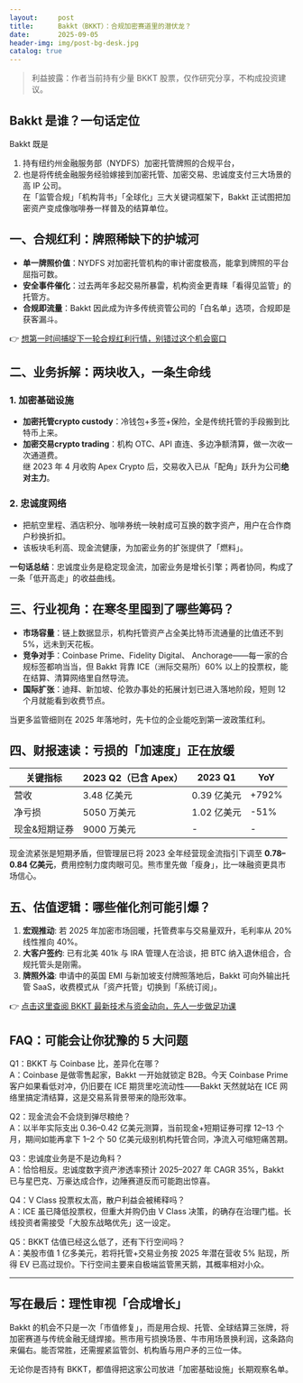 ```yaml
---
layout:     post
title:      Bakkt（BKKT）：合规加密赛道里的潜伏龙？
date:       2025-09-05
header-img: img/post-bg-desk.jpg
catalog: true
---
```


> 利益披露：作者当前持有少量 BKKT 股票，仅作研究分享，不构成投资建议。

## Bakkt 是谁？一句话定位
Bakkt 既是  
1. 持有纽约州金融服务部（NYDFS）加密托管牌照的合规平台，  
2. 也是将传统金融服务经验嫁接到加密托管、加密交易、忠诚度支付三大场景的高 IP 公司。  
在「监管合规」「机构背书」「全球化」三大关键词框架下，Bakkt 正试图把加密资产变成像咖啡券一样普及的结算单位。

## 一、合规红利：牌照稀缺下的护城河
- **单一牌照价值**：NYDFS 对加密托管机构的审计密度极高，能拿到牌照的平台屈指可数。  
- **安全事件催化**：过去两年多起交易所暴雷，机构资金更青睐「看得见监管」的托管方。  
- **合规即流量**：Bakkt 因此成为许多传统资管公司的「白名单」选项，合规即是获客漏斗。  

👉 [想第一时间捕捉下一轮合规红利行情，别错过这个机会窗口](https://okxdog.com/)

## 二、业务拆解：两块收入，一条生命线
### 1. 加密基础设施
- **加密托管crypto custody**：冷钱包+多签+保险，全是传统托管的手段搬到比特币上来。  
- **加密交易crypto trading**：机构 OTC、API 直连、多边净额清算，做一次收一次通道费。  
继 2023 年 4 月收购 Apex Crypto 后，交易收入已从「配角」跃升为公司**绝对主力**。

### 2. 忠诚度网络
- 把航空里程、酒店积分、咖啡券统一映射成可互换的数字资产，用户在合作商户秒换折扣。  
- 该板块毛利高、现金流健康，为加密业务的扩张提供了「燃料」。

**一句话总结**：忠诚度业务是稳定现金流，加密业务是增长引擎；两者协同，构成了一条「低开高走」的收益曲线。

## 三、行业视角：在寒冬里囤到了哪些筹码？
- **市场容量**：链上数据显示，机构托管资产占全美比特币流通量的比值还不到 5%，远未到天花板。  
- **竞争对手**：Coinbase Prime、Fidelity Digital、 Anchorage——每一家的合规标签都响当当，但 Bakkt 背靠 ICE（洲际交易所）60% 以上的投票权，能在结算、清算网络里自然导流。  
- **国际扩张**：迪拜、新加坡、伦敦办事处的拓展计划已进入落地阶段，短则 12 个月就能看到收费节点。  

当更多监管细则在 2025 年落地时，先卡位的企业能吃到第一波政策红利。

## 四、财报速读：亏损的「加速度」正在放缓
| 关键指标 | 2023 Q2（已含 Apex） | 2023 Q1 | YoY |
|---|---|---|---|
| 营收 | 3.48 亿美元 | 0.39 亿美元 | +792% |
| 净亏损 | 5050 万美元 | 1.02 亿美元 | -51% |
| 现金&短期证券 | 9000 万美元 | - | - |

现金流紧张是短期矛盾，但管理层已将 2023 全年经营现金流指引下调至 **0.78–0.84 亿美元**，费用控制力度肉眼可见。熊市里先做「瘦身」，比一味融资更具市场信心。

## 五、估值逻辑：哪些催化剂可能引爆？
1. **宏观推动**: 若 2025 年加密市场回暖，托管费率与交易量双升，毛利率从 20% 线性推向 40%。  
2. **大客户签约**: 已有北美 401k 与 IRA 管理人在洽谈，把 BTC 纳入退休组合，合规托管头是刚需。  
3. **牌照外溢**: 申请中的英国 EMI 与新加坡支付牌照落地后，Bakkt 可向外输出托管 SaaS，收费模式从「资产托管」切换到「系统订阅」。  

👉 [点击这里查阅 BKKT 最新技术与资金动向，先人一步做足功课](https://okxdog.com/)

## FAQ：可能会让你犹豫的 5 大问题

Q1：BKKT 与 Coinbase 比，差异化在哪？  
A：Coinbase 是做零售起家，Bakkt 一开始就锁定 B2B。今天 Coinbase Prime 客户如果看低对冲，仍旧要在 ICE 期货里吃流动性——Bakkt 天然就站在 ICE 网络里搞定清结算，这是交易系背景带来的隐形效率。

Q2：现金流会不会烧到弹尽粮绝？  
A：以半年实际支出 0.36–0.42 亿美元测算，当前现金+短期证券可撑 12–13 个月，期间如能再拿下 1–2 个 50 亿美元级别机构托管合同，净流入可缩短痛苦期。

Q3：忠诚度业务是不是边角料？  
A：恰恰相反。忠诚度数字资产渗透率预计 2025–2027 年 CAGR 35%，Bakkt 已与星巴克、万豪达成合作，边陲赛道反而可能跑出惊喜。

Q4：V Class 投票权太高，散户利益会被稀释吗？  
A：ICE 虽已降低投票权，但重大并购仍由 V Class 决策，的确存在治理门槛。长线投资者需接受「大股东战略优先」这一设定。

Q5：BKKT 估值已经这么低了，还有下行空间吗？  
A：美股市值 1 亿多美元，若将托管+交易业务按 2025 年潜在营收 5% 贴现，所得 EV 已高过现价。下行空间主要来自极端监管黑天鹅，其概率相对小众。

---

## 写在最后：理性审视「合成增长」
Bakkt 的机会不只是一次「市值修复」，而是用合规、托管、全球结算三张牌，将加密赛道与传统金融无缝焊接。熊市用亏损换场景、牛市用场景换利润，这条路向来偏右。能否常胜，还需握紧监管剑、机构盾与用户矛的三位一体。

无论你是否持有 BKKT，都值得把这家公司放进「加密基础设施」长期观察名单。